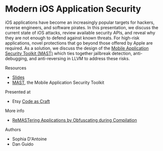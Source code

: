 # Modern iOS Application Security

iOS applications have become an increasingly popular targets for hackers, reverse engineers, and software pirates. In this presentation, we discuss the current state of iOS attacks, review available security APIs, and reveal why they are not enough to defend against known threats. For high-risk applications, novel protections that go beyond those offered by Apple are required. As a solution, we discuss the design of the [Mobile Application Security Toolkit (MAST)](https://www.trailofbits.com/products/#mast) which ties together jailbreak detection, anti-debugging, and anti-reversing in LLVM to address these risks.

Resources
* [Slides](/iOS%20Application%20Security/iOS%20Application%20Security_notes.pdf)
* [MAST](https://www.trailofbits.com/products/#mast), the Mobile Application Security Toolkit

Presented at
* Etsy [Code as Craft](https://codeascraft.com/speakers/sophia-dantoine-modern-application-security-for-ios/)

More info
* [ReMASTering Applications by Obfuscating during Compilation](https://blog.trailofbits.com/2014/08/20/remastering-applications-by-obfuscating-during-compilation/)

Authors
* Sophia D'Antoine
* Dan Guido

